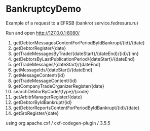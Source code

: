 # BankruptcyDemo
Example of a request to a EFRSB (bankrot service.fedresurs.ru)

Run and open http://127.0.0.1:8080/

1. getDebtorMessagesContentForPeriodByIdBankrupt/{id}/{date}
2. getDebtorRegister/{date}
3. getTradeMessagesByTrade/{dateStart}/{dateEnd}/{id}/{inn}
4. getDebtorsByLastPublicationPeriod/{dateStart}/{dateEnd}
5. getTradeMessages/{dateStart}/{dateEnd}
6. getMessageIds/{dateStart}/{dateEnd}
7. getMessageContent/{id}
8. getTradeMessageContent/{id}
9. getCompanyTradeOrganizerRegister/{date}
10. searchDebtorByCode/{type}/{code}
11. getArbitrManagerRegister/{date}
12. getDebtorByIdBankrupt/{id}
13. getDebtorReportsContentForPeriodByIdBankrupt/{id}/{date}
14. getSroRegister/{date}

using org.apache.cxf / cxf-codegen-plugin / 3.5.5
